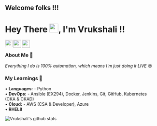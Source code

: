 <h2> Welcome folks !!! </h2>

#  Hey There <img src="https://github.com/TheDudeThatCode/TheDudeThatCode/blob/master/Assets/Hi.gif" width="29px">, I'm Vrukshali !!

<a href="https://www.linkedin.com/in/vrukshali-torawane">
  <img align="left" width="24px" src="https://cdn.jsdelivr.net/npm/simple-icons@v3/icons/linkedin.svg"  /> 
 </a> 
<a href="mailto:vrukshalitorawane@gmail.com">
  <img align="left" width="26px" src="https://cdn.jsdelivr.net/npm/simple-icons@v3/icons/gmail.svg"   />
</a>
<a href="https://vrukshalitorawane.medium.com/">
  <img align="left" width="26px" src="https://cdn.jsdelivr.net/npm/simple-icons@v3/icons/medium.svg"   />
</a>

<br />

### About Me 🤠 <br />
<i> Everything I do is 100% automation, which means I'm just doing it LIVE </i> 😉

### My Learnings 🔭

• <b>Languages:</b> - Python <br />
• <b>DevOps:</b> - Ansible (EX294), Docker, Jenkins, Git, GitHub, Kubernetes (CKA & CKAD) <br />
• <b>Cloud:</b> - AWS (CSA & Developer), Azure <br />
• <b>RHEL8</b>

![Vrukshali's github stats](https://github-readme-stats.vercel.app/api?username=Vrukshali-26&hide=issues&show_icons=true&theme=highcontrast)

